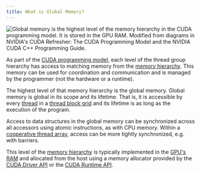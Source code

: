 ```yaml
---
title: What is Global Memory?
---
```


![Global memory is the highest level of the [memory hierarchy](/gpu-glossary/device-software/memory-hierarchy) in the [CUDA programming model](/gpu-glossary/device-software/cuda-programming-model). It is stored in the [GPU RAM](/gpu-glossary/device-hardware/gpu-ram). Modified from diagrams in NVIDIA's [CUDA Refresher: The CUDA Programming Model](https://developer.nvidia.com/blog/cuda-refresher-cuda-programming-model/) and the NVIDIA [CUDA C++ Programming Guide](https://docs.nvidia.com/cuda/cuda-c-programming-guide/index.html#programming-model).](themed-image://cuda-programming-model.svg)

As part of the
[CUDA programming model](/gpu-glossary/device-software/cuda-programming-model),
each level of the thread group hierarchy has access to matching memory from the
[memory hierarchy](/gpu-glossary/device-software/memory-hierarchy). This memory
can be used for coordination and communication and is managed by the programmer
(not the hardware or a runtime).

The highest level of that memory hierarchy is the global memory. Global memory
is global in its scope and its lifetime. That is, it is accessible by every
[thread](/gpu-glossary/device-software/thread) in a
[thread block grid](/gpu-glossary/device-software/thread-block-grid) and its
lifetime is as long as the execution of the program.

Access to data structures in the global memory can be synchronized across all
accessors using atomic instructions, as with CPU memory. Within a
[cooperative thread array](/gpu-glossary/device-software/cooperative-thread-array),
access can be more tightly synchronized, e.g. with barriers.

This level of the
[memory hierarchy](/gpu-glossary/device-software/memory-hierarchy) is typically
implemented in the [GPU's RAM](/gpu-glossary/device-hardware/gpu-ram) and
allocated from the host using a memory allocator provided by the
[CUDA Driver API](/gpu-glossary/host-software/cuda-driver-api) or the
[CUDA Runtime API](/gpu-glossary/host-software/cuda-runtime-api).
